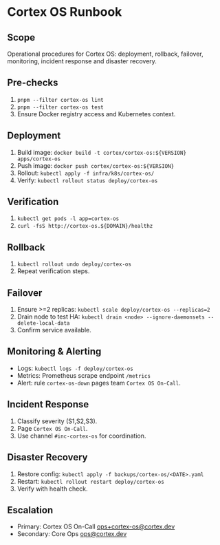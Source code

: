 # Cortex OS Runbook

## Scope
Operational procedures for Cortex OS: deployment, rollback, failover, monitoring, incident response and disaster recovery.

## Pre-checks
1. `pnpm --filter cortex-os lint`
2. `pnpm --filter cortex-os test`
3. Ensure Docker registry access and Kubernetes context.

## Deployment
1. Build image: `docker build -t cortex/cortex-os:${VERSION} apps/cortex-os`
2. Push image: `docker push cortex/cortex-os:${VERSION}`
3. Rollout: `kubectl apply -f infra/k8s/cortex-os/`
4. Verify: `kubectl rollout status deploy/cortex-os`

## Verification
1. `kubectl get pods -l app=cortex-os`
2. `curl -fsS http://cortex-os.${DOMAIN}/healthz`

## Rollback
1. `kubectl rollout undo deploy/cortex-os`
2. Repeat verification steps.

## Failover
1. Ensure >=2 replicas: `kubectl scale deploy/cortex-os --replicas=2`
2. Drain node to test HA: `kubectl drain <node> --ignore-daemonsets --delete-local-data`
3. Confirm service available.

## Monitoring & Alerting
- Logs: `kubectl logs -f deploy/cortex-os`
- Metrics: Prometheus scrape endpoint `/metrics`
- Alert: rule `cortex-os-down` pages team `Cortex OS On-Call`.

## Incident Response
1. Classify severity (S1,S2,S3).
2. Page `Cortex OS On-Call`.
3. Use channel `#inc-cortex-os` for coordination.

## Disaster Recovery
1. Restore config: `kubectl apply -f backups/cortex-os/<DATE>.yaml`
2. Restart: `kubectl rollout restart deploy/cortex-os`
3. Verify with health check.

## Escalation
- Primary: Cortex OS On-Call <ops+cortex-os@cortex.dev>
- Secondary: Core Ops <ops@cortex.dev>
